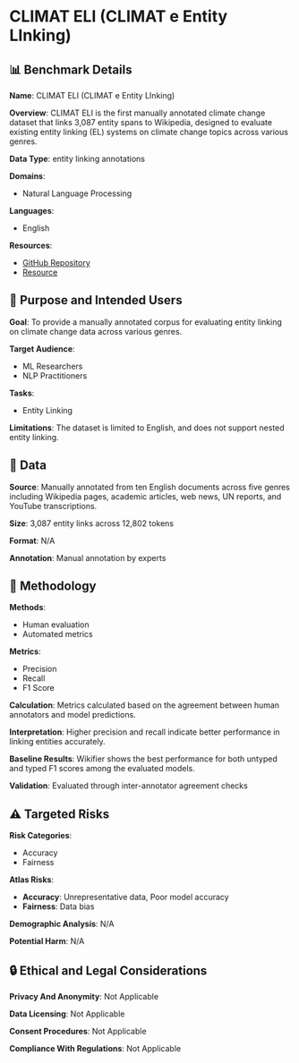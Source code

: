 # CLIMAT ELI (CLIMAT e Entity LInking)

## 📊 Benchmark Details

**Name**: CLIMAT ELI (CLIMAT e Entity LInking)

**Overview**: CLIMAT ELI is the first manually annotated climate change dataset that links 3,087 entity spans to Wikipedia, designed to evaluate existing entity linking (EL) systems on climate change topics across various genres.

**Data Type**: entity linking annotations

**Domains**:
- Natural Language Processing

**Languages**:
- English

**Resources**:
- [GitHub Repository](https://github.com/mainlp/ClimatELI)
- [Resource](https://arxiv.org/abs/2406.16732)

## 🎯 Purpose and Intended Users

**Goal**: To provide a manually annotated corpus for evaluating entity linking on climate change data across various genres.

**Target Audience**:
- ML Researchers
- NLP Practitioners

**Tasks**:
- Entity Linking

**Limitations**: The dataset is limited to English, and does not support nested entity linking.

## 💾 Data

**Source**: Manually annotated from ten English documents across five genres including Wikipedia pages, academic articles, web news, UN reports, and YouTube transcriptions.

**Size**: 3,087 entity links across 12,802 tokens

**Format**: N/A

**Annotation**: Manual annotation by experts

## 🔬 Methodology

**Methods**:
- Human evaluation
- Automated metrics

**Metrics**:
- Precision
- Recall
- F1 Score

**Calculation**: Metrics calculated based on the agreement between human annotators and model predictions.

**Interpretation**: Higher precision and recall indicate better performance in linking entities accurately.

**Baseline Results**: Wikifier shows the best performance for both untyped and typed F1 scores among the evaluated models.

**Validation**: Evaluated through inter-annotator agreement checks

## ⚠️ Targeted Risks

**Risk Categories**:
- Accuracy
- Fairness

**Atlas Risks**:
- **Accuracy**: Unrepresentative data, Poor model accuracy
- **Fairness**: Data bias

**Demographic Analysis**: N/A

**Potential Harm**: N/A

## 🔒 Ethical and Legal Considerations

**Privacy And Anonymity**: Not Applicable

**Data Licensing**: Not Applicable

**Consent Procedures**: Not Applicable

**Compliance With Regulations**: Not Applicable
